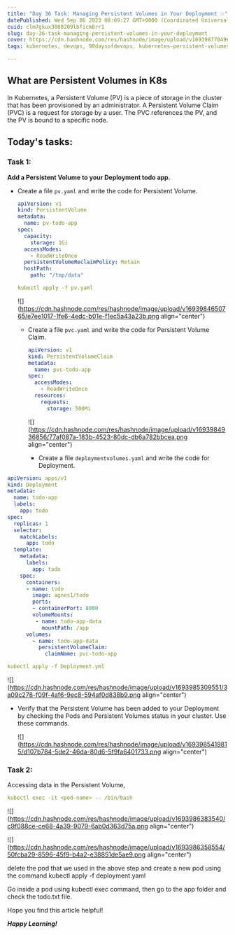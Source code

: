 ```yaml
---
title: "Day 36 Task: Managing Persistent Volumes in Your Deployment 💥"
datePublished: Wed Sep 06 2023 08:09:27 GMT+0000 (Coordinated Universal Time)
cuid: clm7gkux3000209lbficm8rr1
slug: day-36-task-managing-persistent-volumes-in-your-deployment
cover: https://cdn.hashnode.com/res/hashnode/image/upload/v1693987704966/b5e681ff-97cd-416f-99a1-ad9f421c290f.png
tags: kubernetes, devops, 90daysofdevops, kubernetes-persistent-volumes, trainwithshubham

---
```


## What are Persistent Volumes in K8s

In Kubernetes, a Persistent Volume (PV) is a piece of storage in the cluster that has been provisioned by an administrator. A Persistent Volume Claim (PVC) is a request for storage by a user. The PVC references the PV, and the PV is bound to a specific node.

## Today's tasks:

### Task 1:

**Add a Persistent Volume to your Deployment todo app.**

* Create a file `pv.yaml` and write the code for Persistent Volume.
    
    ```yaml
    apiVersion: v1
    kind: PersistentVolume
    metadata:
      name: pv-todo-app
    spec:
      capacity:
        storage: 1Gi
      accessModes:
        - ReadWriteOnce
      persistentVolumeReclaimPolicy: Retain
      hostPath:
        path: "/tmp/data"
    ```
    
    ```yaml
    kubectl apply -f pv.yaml
    ```
    
    ![](https://cdn.hashnode.com/res/hashnode/image/upload/v1693984650765/e7ee1017-1fe6-4edc-b01e-f1ec5a43a23b.png align="center")
    
    * Create a file `pvc.yaml` and write the code for Persistent Volume Claim.
        
        ```yaml
        apiVersion: v1
        kind: PersistentVolumeClaim
        metadata:
          name: pvc-todo-app
        spec:
          accessModes:
            - ReadWriteOnce
          resources:
            requests:
              storage: 500Mi
        ```
        
        ![](https://cdn.hashnode.com/res/hashnode/image/upload/v1693984936856/77af087a-183b-4523-80dc-db6a782bbcea.png align="center")
        
        * Create a file `deploymentvolumes.yaml` and write the code for Deployment.
            

```yaml
apiVersion: apps/v1
kind: Deployment
metadata:
  name: todo-app
  labels:
    app: todo
spec:
  replicas: 1
  selector:
    matchLabels:
      app: todo
  template:
    metadata:
      labels:
        app: todo
    spec:
      containers:
      - name: todo
        image: agnes1/todo
        ports:
        - containerPort: 8000
        volumeMounts:
         - name: todo-app-data
           mountPath: /app
      volumes:
        - name: todo-app-data
          persistentVolumeClaim:
            claimName: pvc-todo-app
```

```yaml
kubectl apply -f Deployment.yml
```

![](https://cdn.hashnode.com/res/hashnode/image/upload/v1693985309551/3a09c278-f09f-4af6-9ec8-594af0d838b9.png align="center")

* Verify that the Persistent Volume has been added to your Deployment by checking the Pods and Persistent Volumes status in your cluster. Use these commands.
    
    ![](https://cdn.hashnode.com/res/hashnode/image/upload/v1693985419815/d107b784-5de2-46da-80d6-5f9fa6401733.png align="center")
    

### Task 2:

Accessing data in the Persistent Volume,

```yaml
kubectl exec -it <pod-name> -- /bin/bash
```

![](https://cdn.hashnode.com/res/hashnode/image/upload/v1693986383540/c9f088ce-ce68-4a39-9079-6ab0d363d75a.png align="center")

![](https://cdn.hashnode.com/res/hashnode/image/upload/v1693986358554/50fcba29-8596-45f9-b4a2-e38851de5ae9.png align="center")

delete the pod that we used in the above step and create a new pod using the command kubectl apply -f deployment.yaml

Go inside a pod using kubectl exec command, then go to the app folder and check the todo.txt file.

Hope you find this article helpful!

***Happy Learning!***